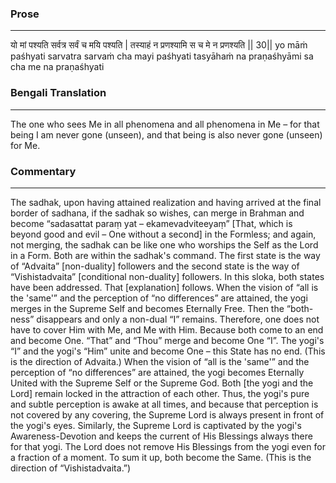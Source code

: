 ### Prose 
 --- 
यो मां पश्यति सर्वत्र सर्वं च मयि पश्यति |
तस्याहं न प्रणश्यामि स च मे न प्रणश्यति || 30||
yo māṁ paśhyati sarvatra sarvaṁ cha mayi paśhyati
tasyāhaṁ na praṇaśhyāmi sa cha me na praṇaśhyati

### Bengali Translation 
 --- 
The one who sees Me in all phenomena and all phenomena in Me – for that being I am never gone (unseen), and that being is also never gone (unseen) for Me.

### Commentary 
 --- 
The sadhak, upon having attained realization and having arrived at the final border of sadhana, if the sadhak so wishes, can merge in Brahman and become “sadasattat paraṃ yat – ekamevadviteeyaṃ” [That, which is beyond good and evil – One without a second] in the Formless; and again, not merging, the sadhak can be like one who worships the Self as the Lord in a Form. Both are within the sadhak's command. The first state is the way of “Advaita” [non-duality] followers and the second state is the way of “Vishistadvaita” [conditional non-duality] followers. In this sloka, both states have been addressed. That [explanation] follows. When the vision of “all is the 'same'” and the perception of “no differences” are attained, the yogi merges in the Supreme Self and becomes Eternally Free. Then the “both-ness” disappears and only a non-dual “I” remains. Therefore, one does not have to cover Him with Me, and Me with Him. Because both come to an end and become One. “That” and “Thou” merge and become One “I”. The yogi's “I” and the yogi's “Him” unite and become One – this State has no end. (This is the direction of Advaita.) When the vision of “all is the 'same'” and the perception of “no differences” are attained, the yogi becomes Eternally United with the Supreme Self or the Supreme God. Both [the yogi and the Lord] remain locked in the attraction of each other. Thus, the yogi's pure and subtle perception is awake at all times, and because that perception is not covered by any covering, the Supreme Lord is always present in front of the yogi's eyes. Similarly, the Supreme Lord is captivated by the yogi's Awareness-Devotion and keeps the current of His Blessings always there for that yogi. The Lord does not remove His Blessings from the yogi even for a fraction of a moment. To sum it up, both become the Same. (This is the direction of “Vishistadvaita.”)